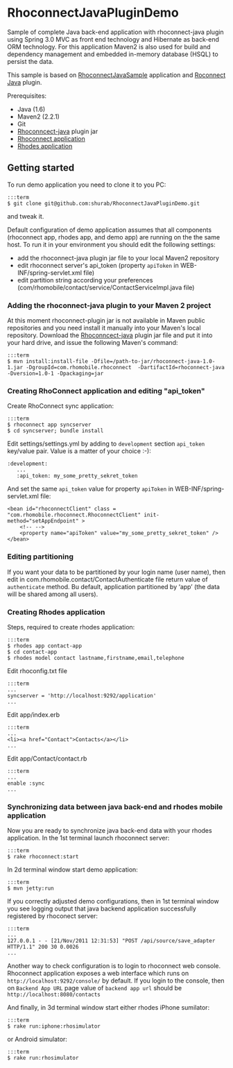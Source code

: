 RhoconnectJavaPluginDemo
===

Sample of complete Java back-end application with rhoconnect-java plugin using Spring 3.0 MVC as front end technology and Hibernate 
as back-end ORM technology. For this application Maven2 is also used for build and dependency management and 
embedded in-memory database (HSQL) to persist the data.
 
This sample is based on [RhoconnectJavaSample](https://github.com/shurab/RhoconnectJavaSample) application 
and  [Roconnect Java](https://github.com/rhomobile/rhoconnect-java) plugin.


Prerequisites:

* Java (1.6)
* Maven2 (2.2.1)
* Git
* [Rhoconncect-java](https://github.com/downloads/rhomobile/rhoconnect-java/rhoconnect-java-1.0.1.jar) plugin jar
* [Rhoconnect application](http://docs.rhomobile.com/rhoconnect/tutorial)
* [Rhodes application](http://docs.rhomobile.com/rhodes/tutorial)

## Getting started

To run demo application you need to clone it to you PC:

    :::term 
    $ git clone git@github.com:shurab/RhoconnectJavaPluginDemo.git
    
and tweak it.
    
Default configuration of demo application assumes that all components (rhoconnect app, rhodes app, and demo app) are running on the the same host. 
To run it in your environment you should edit the following settings:

* add the rhoconnect-java plugin jar file to your local Maven2 repository 
* edit rhoconnect server's api_token (property `apiToken` in WEB-INF/spring-servlet.xml file)
* edit partition string according your preferences (com/rhomobile/contact/service/ContactServiceImpl.java file)

### Adding the rhoconnect-java plugin to your Maven 2 project

At this moment rhoconnect-plugin jar is not available in Maven public repositories and you need install it manually into your Maven's local repository.
Download the  [Rhoconncect-java](https://github.com/downloads/rhomobile/rhoconnect-java/rhoconnect-java-1.0.1.jar) plugin jar file 
and put it into your hard drive, and issue the following Maven's command:

    :::term
    $ mvn install:install-file -Dfile=/path-to-jar/rhoconnect-java-1.0-1.jar -DgroupId=com.rhomobile.rhoconnect  -DartifactId=rhoconnect-java -Dversion=1.0-1 -Dpackaging=jar

### Creating RhoConnect application and editing "api_token"

Create RhoConnect sync application:

    :::term 
    $ rhoconnect app syncserver
    $ cd syncserver; bundle install

Edit settings/settings.yml by adding to `development` section `api_token` key/value pair. Value is a matter of your choice :-): 

    :development:
       ...
       :api_token: my_some_pretty_sekret_token

And set the same `api_token` value for property `apiToken` in WEB-INF/spring-servlet.xml file:

    <bean id="rhoconnectClient" class = "com.rhomobile.rhoconnect.RhoconnectClient" init-method="setAppEndpoint" >
        <!-- -->
	    <property name="apiToken" value="my_some_pretty_sekret_token" />	
    </bean>
    
### Editing partitioning

If you want your data to be partitioned by your login name (user name), then edit in com.rhomobile.contact/ContactAuthenticate file return value of `authenticate` method.  Bu default, application partitioned by ‘app’ (the data will be shared among all users).

### Creating Rhodes application 

Steps, required to create rhodes application:

    :::term 
    $ rhodes app contact-app
    $ cd contact-app
    $ rhodes model contact lastname,firstname,email,telephone

Edit rhoconfig.txt file

    :::term 
    ...
    syncserver = 'http://localhost:9292/application'
    ...

Edit app/index.erb

    :::term 
    ...
    <li><a href="Contact">Contacts</a></li>
    ...

Edit app/Contact/contact.rb
	
    :::term 
    ...
    enable :sync
    ...

### Synchronizing data between java back-end and rhodes mobile application

Now you are ready to synchronize java back-end data with your rhodes application.
In the 1st terminal launch rhoconnect server:

    :::term 
    $ rake rhoconnect:start
	
In 2d terminal window start  demo application:
	
    :::term 
    $ mvn jetty:run
	
If you correctly adjusted demo configurations, then in 1st terminal window you see logging output 
that java backend application successfully registered by rhoconect server:
	
    :::term
    ... 
    127.0.0.1 - - [21/Nov/2011 12:31:53] "POST /api/source/save_adapter HTTP/1.1" 200 30 0.0026
    ...

Another way to check configuration is to login to rhoconnect web console.
Rhoconnect application exposes a web interface which runs on `http://localhost:9292/console/` by default.
If you login to the console, then on `Backend App URL` page value of `backend app url` should be `http://localhost:8080/contacts` 

And finally, in 3d terminal window start either rhodes iPhone sumilator:
	
    :::term
    $ rake run:iphone:rhosimulator
	
or Android simulator:
	
    :::term
    $ rake run:rhosimulator
	


	    